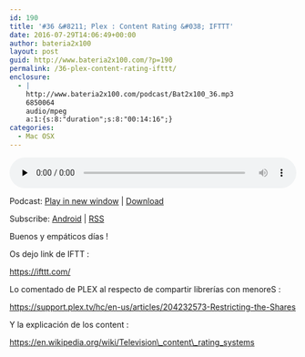 ```yaml
---
id: 190
title: '#36 &#8211; Plex : Content Rating &#038; IFTTT'
date: 2016-07-29T14:06:49+00:00
author: bateria2x100
layout: post
guid: http://www.bateria2x100.com/?p=190
permalink: /36-plex-content-rating-ifttt/
enclosure:
  - |
    http://www.bateria2x100.com/podcast/Bat2x100_36.mp3
    6850064
    audio/mpeg
    a:1:{s:8:"duration";s:8:"00:14:16";}
categories:
  - Mac OSX
---
```

<div class="powerpress_player" id="powerpress_player_5885">
  <audio class="wp-audio-shortcode" id="audio-190-38" preload="none" style="width: 100%;" controls="controls"><source type="audio/mpeg" src="http://www.bateria2x100.com/podcast/Bat2x100_36.mp3?_=38" /><a href="http://www.bateria2x100.com/podcast/Bat2x100_36.mp3">http://www.bateria2x100.com/podcast/Bat2x100_36.mp3</a></audio>
</div>

<p class="powerpress_links powerpress_links_mp3">
  Podcast: <a href="http://www.bateria2x100.com/podcast/Bat2x100_36.mp3" class="powerpress_link_pinw" target="_blank" title="Play in new window" onclick="return powerpress_pinw('https://www.bateria2x100.com/?powerpress_pinw=190-podcast');" rel="nofollow">Play in new window</a> | <a href="http://www.bateria2x100.com/podcast/Bat2x100_36.mp3" class="powerpress_link_d" title="Download" rel="nofollow" download="Bat2x100_36.mp3">Download</a>
</p>

<p class="powerpress_links powerpress_subscribe_links">
  Subscribe: <a href="https://subscribeonandroid.com/www.bateria2x100.com/feed/podcast/" class="powerpress_link_subscribe powerpress_link_subscribe_android" title="Subscribe on Android" rel="nofollow">Android</a> | <a href="https://www.bateria2x100.com/feed/podcast/" class="powerpress_link_subscribe powerpress_link_subscribe_rss" title="Subscribe via RSS" rel="nofollow">RSS</a>
</p>

Buenos y empáticos días !

Os dejo link de IFTT :

https://ifttt.com/

Lo comentado de PLEX al respecto de compartir librerías con menoreS :
  
https://support.plex.tv/hc/en-us/articles/204232573-Restricting-the-Shares

Y la explicación de los content :

https://en.wikipedia.org/wiki/Television\_content\_rating_systems